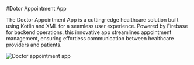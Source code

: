 #Dotor Appointment App

The Doctor Appointment App is a cutting-edge healthcare solution built using Kotlin and XML for a seamless user experience. Powered by Firebase for backend operations, this innovative app streamlines appointment management, ensuring effortless communication between healthcare providers and patients.

![Doctor appointment app](https://github.com/user-attachments/assets/fcb6c07c-14bd-4bee-a84b-0e71063cc49b)
